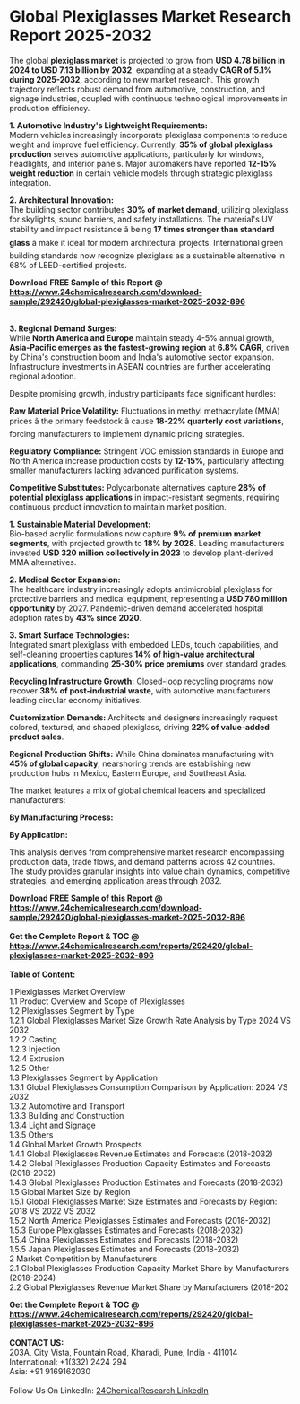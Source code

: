 <h1>Global Plexiglasses Market Research Report 2025-2032</h1><p>The global <strong>plexiglass market</strong> is projected to grow from <strong>USD 4.78 billion in 2024 to USD 7.13 billion by 2032</strong>, expanding at a steady <strong>CAGR of 5.1% during 2025-2032</strong>, according to new market research. This growth trajectory reflects robust demand from automotive, construction, and signage industries, coupled with continuous technological improvements in production efficiency.</p><p><strong>1. Automotive Industry's Lightweight Requirements:</strong><br>
Modern vehicles increasingly incorporate plexiglass components to reduce weight and improve fuel efficiency. Currently, <strong>35% of global plexiglass production</strong> serves automotive applications, particularly for windows, headlights, and interior panels. Major automakers have reported <strong>12-15% weight reduction</strong> in certain vehicle models through strategic plexiglass integration.</p><p><strong>2. Architectural Innovation:</strong><br>
The building sector contributes <strong>30% of market demand</strong>, utilizing plexiglass for skylights, sound barriers, and safety installations. The material's UV stability and impact resistance â being <strong>17 times stronger than standard glass</strong> â make it ideal for modern architectural projects. International green building standards now recognize plexiglass as a sustainable alternative in 68% of LEED-certified projects.</p><div><b>Download FREE Sample of this Report @ 
            <a href="https://www.24chemicalresearch.com/download-sample/292420/global-plexiglasses-market-2025-2032-896">
            https://www.24chemicalresearch.com/download-sample/292420/global-plexiglasses-market-2025-2032-896</a></b></div><br><p><strong>3. Regional Demand Surges:</strong><br>
While <strong>North America and Europe</strong> maintain steady 4-5% annual growth, <strong>Asia-Pacific emerges as the fastest-growing region</strong> at <strong>6.8% CAGR</strong>, driven by China's construction boom and India's automotive sector expansion. Infrastructure investments in ASEAN countries are further accelerating regional adoption.</p><p>Despite promising growth, industry participants face significant hurdles:</p><p><strong>Raw Material Price Volatility:</strong> Fluctuations in methyl methacrylate (MMA) prices â the primary feedstock â cause <strong>18-22% quarterly cost variations</strong>, forcing manufacturers to implement dynamic pricing strategies.</p><p><strong>Regulatory Compliance:</strong> Stringent VOC emission standards in Europe and North America increase production costs by <strong>12-15%</strong>, particularly affecting smaller manufacturers lacking advanced purification systems.</p><p><strong>Competitive Substitutes:</strong> Polycarbonate alternatives capture <strong>28% of potential plexiglass applications</strong> in impact-resistant segments, requiring continuous product innovation to maintain market position.</p><p><strong>1. Sustainable Material Development:</strong><br>
Bio-based acrylic formulations now capture <strong>9% of premium market segments</strong>, with projected growth to <strong>18% by 2028</strong>. Leading manufacturers invested <strong>USD 320 million collectively in 2023</strong> to develop plant-derived MMA alternatives.</p><p><strong>2. Medical Sector Expansion:</strong><br>
The healthcare industry increasingly adopts antimicrobial plexiglass for protective barriers and medical equipment, representing a <strong>USD 780 million opportunity</strong> by 2027. Pandemic-driven demand accelerated hospital adoption rates by <strong>43% since 2020</strong>.</p><p><strong>3. Smart Surface Technologies:</strong><br>
Integrated smart plexiglass with embedded LEDs, touch capabilities, and self-cleaning properties captures <strong>14% of high-value architectural applications</strong>, commanding <strong>25-30% price premiums</strong> over standard grades.</p><p><strong>Recycling Infrastructure Growth:</strong> Closed-loop recycling programs now recover <strong>38% of post-industrial waste</strong>, with automotive manufacturers leading circular economy initiatives.</p><p><strong>Customization Demands:</strong> Architects and designers increasingly request colored, textured, and shaped plexiglass, driving <strong>22% of value-added product sales</strong>.</p><p><strong>Regional Production Shifts:</strong> While China dominates manufacturing with <strong>45% of global capacity</strong>, nearshoring trends are establishing new production hubs in Mexico, Eastern Europe, and Southeast Asia.</p><p>The market features a mix of global chemical leaders and specialized manufacturers:</p><p><strong>By Manufacturing Process:</strong></p><p><strong>By Application:</strong></p><p>This analysis derives from comprehensive market research encompassing production data, trade flows, and demand patterns across 42 countries. The study provides granular insights into value chain dynamics, competitive strategies, and emerging application areas through 2032.</p><div><b>Download FREE Sample of this Report @ 
            <a href="https://www.24chemicalresearch.com/download-sample/292420/global-plexiglasses-market-2025-2032-896">
            https://www.24chemicalresearch.com/download-sample/292420/global-plexiglasses-market-2025-2032-896</a></b></div><br><div><b>Get the Complete Report & TOC @ 
            <a href="https://www.24chemicalresearch.com/reports/292420/global-plexiglasses-market-2025-2032-896">
            https://www.24chemicalresearch.com/reports/292420/global-plexiglasses-market-2025-2032-896</a></b></div><br>
            <b>Table of Content:</b><p>1 Plexiglasses Market Overview<br />
    1.1 Product Overview and Scope of Plexiglasses<br />
    1.2 Plexiglasses Segment by Type<br />
        1.2.1 Global Plexiglasses Market Size Growth Rate Analysis by Type 2024 VS 2032<br />
        1.2.2 Casting<br />
        1.2.3 Injection<br />
        1.2.4 Extrusion<br />
        1.2.5 Other<br />
    1.3 Plexiglasses Segment by Application<br />
        1.3.1 Global Plexiglasses Consumption Comparison by Application: 2024 VS 2032<br />
        1.3.2 Automotive and Transport<br />
        1.3.3 Building and Construction<br />
        1.3.4 Light and Signage<br />
        1.3.5 Others<br />
    1.4 Global Market Growth Prospects<br />
        1.4.1 Global Plexiglasses Revenue Estimates and Forecasts (2018-2032)<br />
        1.4.2 Global Plexiglasses Production Capacity Estimates and Forecasts (2018-2032)<br />
        1.4.3 Global Plexiglasses Production Estimates and Forecasts (2018-2032)<br />
    1.5 Global Market Size by Region<br />
        1.5.1 Global Plexiglasses Market Size Estimates and Forecasts by Region: 2018 VS 2022 VS 2032<br />
        1.5.2 North America Plexiglasses Estimates and Forecasts (2018-2032)<br />
        1.5.3 Europe Plexiglasses Estimates and Forecasts (2018-2032)<br />
        1.5.4 China Plexiglasses Estimates and Forecasts (2018-2032)<br />
        1.5.5 Japan Plexiglasses Estimates and Forecasts (2018-2032)<br />
2 Market Competition by Manufacturers<br />
    2.1 Global Plexiglasses Production Capacity Market Share by Manufacturers (2018-2024)<br />
    2.2 Global Plexiglasses Revenue Market Share by Manufacturers (2018-202</p><div><b>Get the Complete Report & TOC @ 
            <a href="https://www.24chemicalresearch.com/reports/292420/global-plexiglasses-market-2025-2032-896">
            https://www.24chemicalresearch.com/reports/292420/global-plexiglasses-market-2025-2032-896</a></b></div><br><b>CONTACT US:</b><br>
            203A, City Vista, Fountain Road, Kharadi, Pune, India - 411014<br>
            International: +1(332) 2424 294<br>
            Asia: +91 9169162030 <br><br>
            Follow Us On LinkedIn: <a href="https://www.linkedin.com/company/24chemicalresearch/">24ChemicalResearch LinkedIn</a>